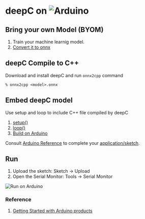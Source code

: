 # deepC on ![Arduino](https://www.arduino.cc/en/uploads/Trademark/ARDUINO_logo.jpg)

## Bring your own Model (BYOM)
1. Train your machine learnig model.
1. [Convert it to onnx](https://github.com/onnx/tutorials#converting-to-onnx-format)

## deepC Compile to C++
Download and install deepC and run ```onnx2cpp``` command

```% onnx2cpp <model>.onnx```

## Embed deepC model

Use setup and loop to include C++ file compiled by deepC
1. [setup()](https://www.arduino.cc/reference/en/language/structure/sketch/setup/)
1. [loop()](https://www.arduino.cc/reference/en/language/structure/sketch/loop/)
1. [Build on Arduino](https://github.com/arduino/Arduino/wiki/Build-Process)

Consult [Arduino Reference](https://www.arduino.cc/reference/en/) to complete your [application/sketch](https://www.arduino.cc/en/tutorial/sketch).

## Run
1. Upload the sketch: Sketch -> Upload
1. Open the Serial Monitor: Tools -> Serial Monitor

![Run on Arduino](https://cdn.sparkfun.com/assets/d/4/e/3/c/51df245ece395f0728000001.png)

### Reference
1. [Getting Started with Arduino products](https://www.arduino.cc/en/Guide/HomePage)
